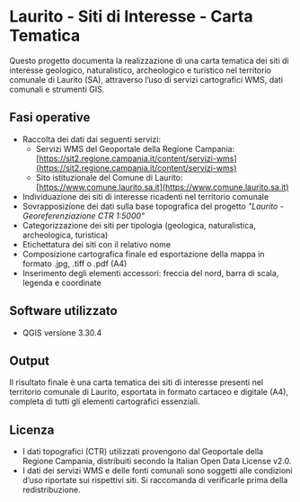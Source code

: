 # Laurito - Siti di Interesse - Carta Tematica

Questo progetto documenta la realizzazione di una carta tematica dei siti di interesse geologico, naturalistico, archeologico e turistico nel territorio comunale di Laurito (SA), attraverso l’uso di servizi cartografici WMS, dati comunali e strumenti GIS.

## Fasi operative

- Raccolta dei dati dai seguenti servizi:
  - Servizi WMS del Geoportale della Regione Campania: [https://sit2.regione.campania.it/content/servizi-wms](https://sit2.regione.campania.it/content/servizi-wms)
  - Sito istituzionale del Comune di Laurito: [https://www.comune.laurito.sa.it](https://www.comune.laurito.sa.it)
- Individuazione dei siti di interesse ricadenti nel territorio comunale
- Sovrapposizione dei dati sulla base topografica del progetto _"Laurito - Georeferenziazione CTR 1:5000"_
- Categorizzazione dei siti per tipologia (geologica, naturalistica, archeologica, turistica)
- Etichettatura dei siti con il relativo nome
- Composizione cartografica finale ed esportazione della mappa in formato .jpg, .tiff o .pdf (A4)
- Inserimento degli elementi accessori: freccia del nord, barra di scala, legenda e coordinate

## Software utilizzato

- QGIS versione 3.30.4

## Output

Il risultato finale è una carta tematica dei siti di interesse presenti nel territorio comunale di Laurito, esportata in formato cartaceo e digitale (A4), completa di tutti gli elementi cartografici essenziali.

## Licenza

- I dati topografici (CTR) utilizzati provengono dal Geoportale della Regione Campania, distribuiti secondo la Italian Open Data License v2.0.
- I dati dei servizi WMS e delle fonti comunali sono soggetti alle condizioni d’uso riportate sui rispettivi siti. Si raccomanda di verificarle prima della redistribuzione.
